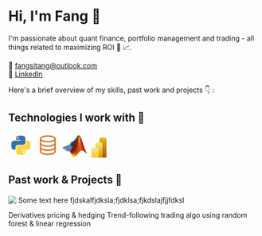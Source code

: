 # Hi, I'm Fang 👋
I'm passionate about quant finance, portfolio management and trading - all things related to maximizing ROI 🫡 📈. 

📩 fangsitang@outlook.com <br>
👤 <a href="https://www.linkedin.com/in/fangsitang" target="_blank">LinkedIn</a>

Here's a brief overview of my skills, past work and projects 👇 :

## Technologies I work with 🔧

<p>
  <img src="images/logo_python.jpg" alt="Python" width="50" height="50">
  <img src="images/logo_slq.png" alt="SQL" width="50" height="50">
  <img src="images/logo_matlab.png" alt="Matlab" width="50" height="45">
  <img src="images/logo_powerbi.png" alt="Power BI" width="40" height="40">
</p>

## Past work & Projects 🚀

<div>
  <img src="/images/stock_market_bw.png" width="300" style="vertical-align: middle;" />
  <span style="vertical-align: middle;">Some text here fjdskalfjdksla;fjdklsa;fjkdslajfjjfdksl</span>
</div>


Derivatives pricing & hedging
Trend-following trading algo using random forest & linear regression


  

